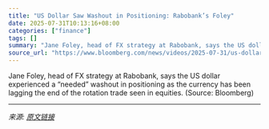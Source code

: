 ```yaml
---
title: "US Dollar Saw Washout in Positioning: Rabobank’s Foley"
date: 2025-07-31T10:13:16+08:00
categories: ["finance"]
tags: []
summary: "Jane Foley, head of FX strategy at Rabobank, says the US dollar experienced a “needed” washout in positioning as the currency has been lagging the end of the rotation trade seen in equities. (Source: "
source_url: "https://www.bloomberg.com/news/videos/2025-07-31/us-dollar-saw-washout-in-positioning-rabobank-s-foley"
---
```


Jane Foley, head of FX strategy at Rabobank, says the US dollar experienced a “needed” washout in positioning as the currency has been lagging the end of the rotation trade seen in equities. (Source: Bloomberg)

---

*来源: [原文链接](https://www.bloomberg.com/news/videos/2025-07-31/us-dollar-saw-washout-in-positioning-rabobank-s-foley)*
